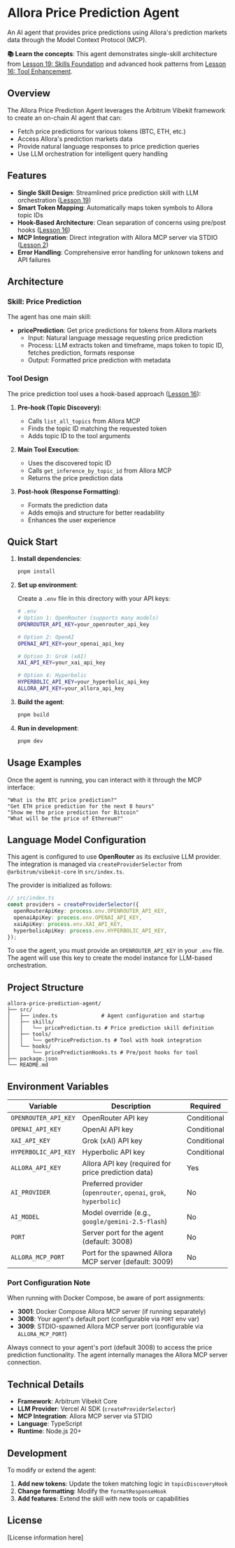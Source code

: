# Allora Price Prediction Agent

An AI agent that provides price predictions using Allora's prediction markets data through the Model Context Protocol (MCP).

**📚 Learn the concepts**: This agent demonstrates single-skill architecture from [Lesson 19: Skills Foundation](https://github.com/EmberAGI/arbitrum-vibekit/blob/main/typescript/lib/arbitrum-vibekit-core/docs/lesson-19.md) and advanced hook patterns from [Lesson 16: Tool Enhancement](https://github.com/EmberAGI/arbitrum-vibekit/blob/main/typescript/lib/arbitrum-vibekit-core/docs/lesson-16.md).

## Overview

The Allora Price Prediction Agent leverages the Arbitrum Vibekit framework to create an on-chain AI agent that can:

- Fetch price predictions for various tokens (BTC, ETH, etc.)
- Access Allora's prediction markets data
- Provide natural language responses to price prediction queries
- Use LLM orchestration for intelligent query handling

## Features

- **Single Skill Design**: Streamlined price prediction skill with LLM orchestration ([Lesson 19](https://github.com/EmberAGI/arbitrum-vibekit/blob/main/typescript/lib/arbitrum-vibekit-core/docs/lesson-19.md))
- **Smart Token Mapping**: Automatically maps token symbols to Allora topic IDs
- **Hook-Based Architecture**: Clean separation of concerns using pre/post hooks ([Lesson 16](https://github.com/EmberAGI/arbitrum-vibekit/blob/main/typescript/lib/arbitrum-vibekit-core/docs/lesson-16.md))
- **MCP Integration**: Direct integration with Allora MCP server via STDIO ([Lesson 2](https://github.com/EmberAGI/arbitrum-vibekit/blob/main/typescript/lib/arbitrum-vibekit-core/docs/lesson-02.md))
- **Error Handling**: Comprehensive error handling for unknown tokens and API failures

## Architecture

### Skill: Price Prediction

The agent has one main skill:

- **pricePrediction**: Get price predictions for tokens from Allora markets
  - Input: Natural language message requesting price prediction
  - Process: LLM extracts token and timeframe, maps token to topic ID, fetches prediction, formats response
  - Output: Formatted price prediction with metadata

### Tool Design

The price prediction tool uses a hook-based approach ([Lesson 16](https://github.com/EmberAGI/arbitrum-vibekit/blob/main/typescript/lib/arbitrum-vibekit-core/docs/lesson-16.md)):

1. **Pre-hook (Topic Discovery)**:

   - Calls `list_all_topics` from Allora MCP
   - Finds the topic ID matching the requested token
   - Adds topic ID to the tool arguments

2. **Main Tool Execution**:

   - Uses the discovered topic ID
   - Calls `get_inference_by_topic_id` from Allora MCP
   - Returns the price prediction data

3. **Post-hook (Response Formatting)**:
   - Formats the prediction data
   - Adds emojis and structure for better readability
   - Enhances the user experience

## Quick Start

1. **Install dependencies**:

   ```bash
   pnpm install
   ```

2. **Set up environment**:

   Create a `.env` file in this directory with your API keys:

   ```bash
   # .env
   # Option 1: OpenRouter (supports many models)
   OPENROUTER_API_KEY=your_openrouter_api_key

   # Option 2: OpenAI
   OPENAI_API_KEY=your_openai_api_key

   # Option 3: Grok (xAI)
   XAI_API_KEY=your_xai_api_key

   # Option 4: Hyperbolic
   HYPERBOLIC_API_KEY=your_hyperbolic_api_key
   ALLORA_API_KEY=your_allora_api_key
   ```

3. **Build the agent**:

   ```bash
   pnpm build
   ```

4. **Run in development**:
   ```bash
   pnpm dev
   ```

## Usage Examples

Once the agent is running, you can interact with it through the MCP interface:

```
"What is the BTC price prediction?"
"Get ETH price prediction for the next 8 hours"
"Show me the price prediction for Bitcoin"
"What will be the price of Ethereum?"
```

## Language Model Configuration

This agent is configured to use **OpenRouter** as its exclusive LLM provider. The integration is managed via `createProviderSelector` from `@arbitrum/vibekit-core` in `src/index.ts`.

The provider is initialized as follows:

```typescript
// src/index.ts
const providers = createProviderSelector({
  openRouterApiKey: process.env.OPENROUTER_API_KEY,
  openaiApiKey: process.env.OPENAI_API_KEY,
  xaiApiKey: process.env.XAI_API_KEY,
  hyperbolicApiKey: process.env.HYPERBOLIC_API_KEY,
});
```

To use the agent, you must provide an `OPENROUTER_API_KEY` in your `.env` file. The agent will use this key to create the model instance for LLM-based orchestration.

## Project Structure

```
allora-price-prediction-agent/
├── src/
│   ├── index.ts              # Agent configuration and startup
│   ├── skills/
│   │   └── pricePrediction.ts # Price prediction skill definition
│   ├── tools/
│   │   └── getPricePrediction.ts # Tool with hook integration
│   └── hooks/
│       └── pricePredictionHooks.ts # Pre/post hooks for tool
├── package.json
└── README.md
```

## Environment Variables

| Variable             | Description                                                       | Required    |
| -------------------- | ----------------------------------------------------------------- | ----------- |
| `OPENROUTER_API_KEY` | OpenRouter API key                                                | Conditional |
| `OPENAI_API_KEY`     | OpenAI API key                                                    | Conditional |
| `XAI_API_KEY`        | Grok (xAI) API key                                                | Conditional |
| `HYPERBOLIC_API_KEY` | Hyperbolic API key                                                | Conditional |
| `ALLORA_API_KEY`     | Allora API key (required for price prediction data)               | Yes         |
| `AI_PROVIDER`        | Preferred provider (`openrouter`, `openai`, `grok`, `hyperbolic`) | No          |
| `AI_MODEL`           | Model override (e.g., `google/gemini-2.5-flash`)                  | No          |
| `PORT`               | Server port for the agent (default: 3008)                         | No          |
| `ALLORA_MCP_PORT`    | Port for the spawned Allora MCP server (default: 3009)            | No          |

### Port Configuration Note

When running with Docker Compose, be aware of port assignments:

- **3001**: Docker Compose Allora MCP server (if running separately)
- **3008**: Your agent's default port (configurable via `PORT` env var)
- **3009**: STDIO-spawned Allora MCP server port (configurable via `ALLORA_MCP_PORT`)

Always connect to your agent's port (default 3008) to access the price prediction functionality. The agent internally manages the Allora MCP server connection.

## Technical Details

- **Framework**: Arbitrum Vibekit Core
- **LLM Provider**: Vercel AI SDK (`createProviderSelector`)
- **MCP Integration**: Allora MCP server via STDIO
- **Language**: TypeScript
- **Runtime**: Node.js 20+

## Development

To modify or extend the agent:

1. **Add new tokens**: Update the token matching logic in `topicDiscoveryHook`
2. **Change formatting**: Modify the `formatResponseHook`
3. **Add features**: Extend the skill with new tools or capabilities

## License

[License information here]
